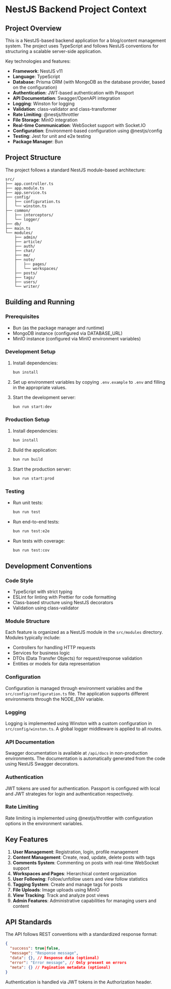 # NestJS Backend Project Context

## Project Overview

This is a NestJS-based backend application for a blog/content management system. The project uses TypeScript and follows NestJS conventions for structuring a scalable server-side application.

Key technologies and features:
- **Framework**: NestJS v11
- **Language**: TypeScript
- **Database**: Prisma ORM (with MongoDB as the database provider, based on the configuration)
- **Authentication**: JWT-based authentication with Passport
- **API Documentation**: Swagger/OpenAPI integration
- **Logging**: Winston for logging
- **Validation**: class-validator and class-transformer
- **Rate Limiting**: @nestjs/throttler
- **File Storage**: MinIO integration
- **Real-time Communication**: WebSocket support with Socket.IO
- **Configuration**: Environment-based configuration using @nestjs/config
- **Testing**: Jest for unit and e2e testing
- **Package Manager**: Bun

## Project Structure

The project follows a standard NestJS module-based architecture:

```
src/
├── app.controller.ts
├── app.module.ts
├── app.service.ts
├── config/
│   ├── configuration.ts
│   └── winston.ts
├── common/
│   ├── interceptors/
│   └── logger/
├── db/
├── main.ts
└── modules/
    ├── admin/
    ├── article/
    ├── auth/
    ├── chat/
    ├── me/
    ├── note/
    │   ├── pages/
    │   └── workspaces/
    ├── posts/
    ├── tags/
    ├── users/
    └── writer/
```

## Building and Running

### Prerequisites

- Bun (as the package manager and runtime)
- MongoDB instance (configured via DATABASE_URL)
- MinIO instance (configured via MinIO environment variables)

### Development Setup

1. Install dependencies:
   ```bash
   bun install
   ```

2. Set up environment variables by copying `.env.example` to `.env` and filling in the appropriate values.

3. Start the development server:
   ```bash
   bun run start:dev
   ```

### Production Setup

1. Install dependencies:
   ```bash
   bun install
   ```

2. Build the application:
   ```bash
   bun run build
   ```

3. Start the production server:
   ```bash
   bun run start:prod
   ```

### Testing

- Run unit tests:
  ```bash
  bun run test
  ```

- Run end-to-end tests:
  ```bash
  bun run test:e2e
  ```

- Run tests with coverage:
  ```bash
  bun run test:cov
  ```

## Development Conventions

### Code Style

- TypeScript with strict typing
- ESLint for linting with Prettier for code formatting
- Class-based structure using NestJS decorators
- Validation using class-validator

### Module Structure

Each feature is organized as a NestJS module in the `src/modules` directory. Modules typically include:
- Controllers for handling HTTP requests
- Services for business logic
- DTOs (Data Transfer Objects) for request/response validation
- Entities or models for data representation

### Configuration

Configuration is managed through environment variables and the `src/config/configuration.ts` file. The application supports different environments through the NODE_ENV variable.

### Logging

Logging is implemented using Winston with a custom configuration in `src/config/winston.ts`. A global logger middleware is applied to all routes.

### API Documentation

Swagger documentation is available at `/api/docs` in non-production environments. The documentation is automatically generated from the code using NestJS Swagger decorators.

### Authentication

JWT tokens are used for authentication. Passport is configured with local and JWT strategies for login and authentication respectively.

### Rate Limiting

Rate limiting is implemented using @nestjs/throttler with configuration options in the environment variables.

## Key Features

1. **User Management**: Registration, login, profile management
2. **Content Management**: Create, read, update, delete posts with tags
3. **Comments System**: Commenting on posts with real-time WebSocket support
4. **Workspaces and Pages**: Hierarchical content organization
5. **User Following**: Follow/unfollow users and view follow statistics
6. **Tagging System**: Create and manage tags for posts
7. **File Uploads**: Image uploads using MinIO
8. **View Tracking**: Track and analyze post views
9. **Admin Features**: Administrative capabilities for managing users and content

## API Standards

The API follows REST conventions with a standardized response format:
```json
{
  "success": true|false,
  "message": "Response message",
  "data": {}, // Response data (optional)
  "error": "Error message", // Only present on errors
  "meta": {} // Pagination metadata (optional)
}
```

Authentication is handled via JWT tokens in the Authorization header.